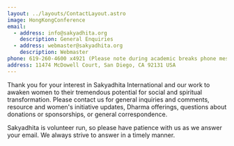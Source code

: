 ```yaml
---
layout: ../layouts/ContactLayout.astro
image: HongKongConference
email:
  - address: info@sakyadhita.org
    description: General Enquiries
  - address: webmaster@sakyadhita.org
    description: Webmaster
phone: 619-260-4600 x4921 (Please note during academic breaks phone messages may not be returned in a timely manner. Please email for quicker assistance.)
address: 11474 McDowell Court, San Diego, CA 92131 USA
---
```


Thank you for your interest in Sakyadhita International and our work to awaken women to their tremendous potential for social and spiritual transformation. Please contact us for general inquiries and comments, resource and women&apos;s initiative updates, Dharma offerings, questions about donations or sponsorships, or general correspondence.

Sakyadhita is volunteer run, so please have patience with us as we answer your email. We
always strive to answer in a timely manner.
